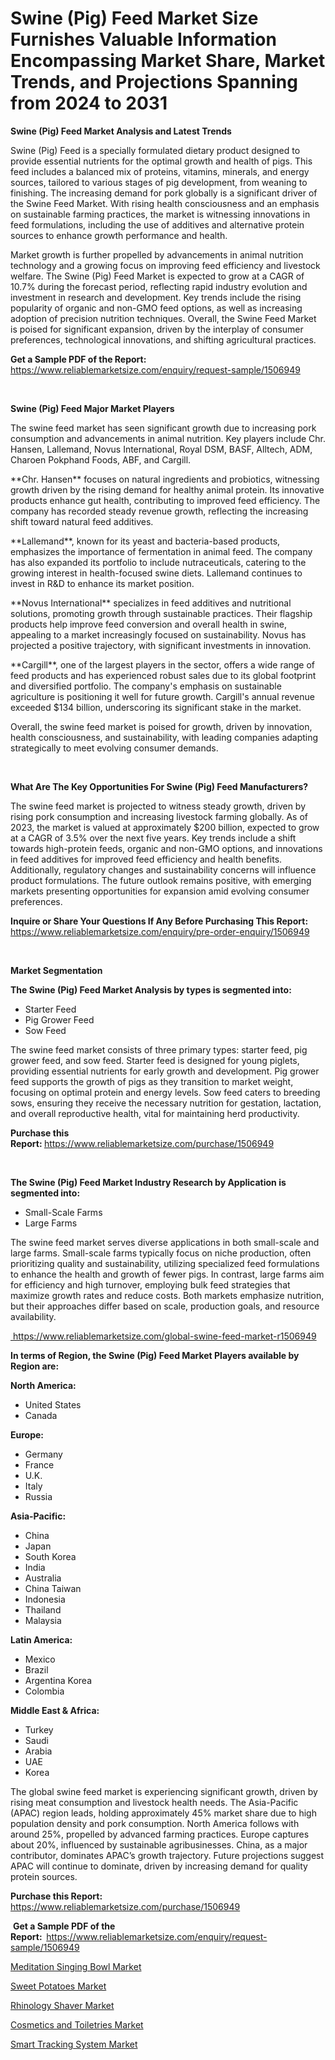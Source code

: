 <p><h1>Swine (Pig) Feed Market Size Furnishes Valuable Information Encompassing Market Share, Market Trends, and Projections Spanning from 2024 to 2031</h1></p><p><strong>Swine (Pig) Feed Market Analysis and Latest Trends</strong></p>
<p><p>Swine (Pig) Feed is a specially formulated dietary product designed to provide essential nutrients for the optimal growth and health of pigs. This feed includes a balanced mix of proteins, vitamins, minerals, and energy sources, tailored to various stages of pig development, from weaning to finishing. The increasing demand for pork globally is a significant driver of the Swine Feed Market. With rising health consciousness and an emphasis on sustainable farming practices, the market is witnessing innovations in feed formulations, including the use of additives and alternative protein sources to enhance growth performance and health.</p><p>Market growth is further propelled by advancements in animal nutrition technology and a growing focus on improving feed efficiency and livestock welfare. The Swine (Pig) Feed Market is expected to grow at a CAGR of 10.7% during the forecast period, reflecting rapid industry evolution and investment in research and development. Key trends include the rising popularity of organic and non-GMO feed options, as well as increasing adoption of precision nutrition techniques. Overall, the Swine Feed Market is poised for significant expansion, driven by the interplay of consumer preferences, technological innovations, and shifting agricultural practices.</p></p>
<p><strong>Get a Sample PDF of the Report:&nbsp;</strong> <a href="https://www.reliablemarketsize.com/enquiry/request-sample/1506949">https://www.reliablemarketsize.com/enquiry/request-sample/1506949</a></p>
<p>&nbsp;</p>
<p><strong>Swine (Pig) Feed Major Market Players</strong></p>
<p><p>The swine feed market has seen significant growth due to increasing pork consumption and advancements in animal nutrition. Key players include Chr. Hansen, Lallemand, Novus International, Royal DSM, BASF, Alltech, ADM, Charoen Pokphand Foods, ABF, and Cargill.</p><p>**Chr. Hansen** focuses on natural ingredients and probiotics, witnessing growth driven by the rising demand for healthy animal protein. Its innovative products enhance gut health, contributing to improved feed efficiency. The company has recorded steady revenue growth, reflecting the increasing shift toward natural feed additives.</p><p>**Lallemand**, known for its yeast and bacteria-based products, emphasizes the importance of fermentation in animal feed. The company has also expanded its portfolio to include nutraceuticals, catering to the growing interest in health-focused swine diets. Lallemand continues to invest in R&D to enhance its market position.</p><p>**Novus International** specializes in feed additives and nutritional solutions, promoting growth through sustainable practices. Their flagship products help improve feed conversion and overall health in swine, appealing to a market increasingly focused on sustainability. Novus has projected a positive trajectory, with significant investments in innovation.</p><p>**Cargill**, one of the largest players in the sector, offers a wide range of feed products and has experienced robust sales due to its global footprint and diversified portfolio. The company's emphasis on sustainable agriculture is positioning it well for future growth. Cargill's annual revenue exceeded $134 billion, underscoring its significant stake in the market.</p><p>Overall, the swine feed market is poised for growth, driven by innovation, health consciousness, and sustainability, with leading companies adapting strategically to meet evolving consumer demands.</p></p>
<p>&nbsp;</p>
<p><strong>What Are The Key Opportunities For Swine (Pig) Feed Manufacturers?</strong></p>
<p><p>The swine feed market is projected to witness steady growth, driven by rising pork consumption and increasing livestock farming globally. As of 2023, the market is valued at approximately $200 billion, expected to grow at a CAGR of 3.5% over the next five years. Key trends include a shift towards high-protein feeds, organic and non-GMO options, and innovations in feed additives for improved feed efficiency and health benefits. Additionally, regulatory changes and sustainability concerns will influence product formulations. The future outlook remains positive, with emerging markets presenting opportunities for expansion amid evolving consumer preferences.</p></p>
<p><strong>Inquire or Share Your Questions If Any Before Purchasing This Report:</strong> <a href="https://www.reliablemarketsize.com/enquiry/pre-order-enquiry/1506949">https://www.reliablemarketsize.com/enquiry/pre-order-enquiry/1506949</a></p>
<p>&nbsp;</p>
<p><strong>Market Segmentation</strong></p>
<p><strong>The Swine (Pig) Feed Market Analysis by types is segmented into:</strong></p>
<p><ul><li>Starter Feed</li><li>Pig Grower Feed</li><li>Sow Feed</li></ul></p>
<p><p>The swine feed market consists of three primary types: starter feed, pig grower feed, and sow feed. Starter feed is designed for young piglets, providing essential nutrients for early growth and development. Pig grower feed supports the growth of pigs as they transition to market weight, focusing on optimal protein and energy levels. Sow feed caters to breeding sows, ensuring they receive the necessary nutrition for gestation, lactation, and overall reproductive health, vital for maintaining herd productivity.</p></p>
<p><strong>Purchase this Report:&nbsp;</strong><a href="https://www.reliablemarketsize.com/purchase/1506949">https://www.reliablemarketsize.com/purchase/1506949</a></p>
<p>&nbsp;</p>
<p><strong>The Swine (Pig) Feed Market Industry Research by Application is segmented into:</strong></p>
<p><ul><li>Small-Scale Farms</li><li>Large Farms</li></ul></p>
<p><p>The swine feed market serves diverse applications in both small-scale and large farms. Small-scale farms typically focus on niche production, often prioritizing quality and sustainability, utilizing specialized feed formulations to enhance the health and growth of fewer pigs. In contrast, large farms aim for efficiency and high turnover, employing bulk feed strategies that maximize growth rates and reduce costs. Both markets emphasize nutrition, but their approaches differ based on scale, production goals, and resource availability.</p></p>
<p><a href="https://www.reliablemarketsize.com/global-swine-feed-market-r1506949">&nbsp;https://www.reliablemarketsize.com/global-swine-feed-market-r1506949</a></p>
<p><strong>In terms of Region, the Swine (Pig) Feed Market Players available by Region are:</strong></p>
<p>
    <p> <strong> North America: </strong>
        <ul>
            <li>United States</li>
            <li>Canada</li>
        </ul>
        </p> 
    <p> <strong> Europe: </strong>
        <ul>
            <li>Germany</li>
            <li>France</li>
            <li>U.K.</li>
            <li>Italy</li>
            <li>Russia</li>
        </ul>
        </p> 
    <p> <strong> Asia-Pacific: </strong>
        <ul>
            <li>China</li>
            <li>Japan</li>
            <li>South Korea</li>
            <li>India</li>
            <li>Australia</li>
            <li>China Taiwan</li>
            <li>Indonesia</li>
            <li>Thailand</li>
            <li>Malaysia</li>
        </ul>
        </p> 
    <p> <strong> Latin America: </strong>
        <ul>
            <li>Mexico</li>
            <li>Brazil</li>
            <li>Argentina Korea</li>
            <li>Colombia</li>
        </ul>
        </p> 
    <p> <strong> Middle East & Africa: </strong>
        <ul>
            <li>Turkey</li>
            <li>Saudi</li>
            <li>Arabia</li>
            <li>UAE</li>
            <li>Korea</li>
        </ul>
    </p>
    </p>
<p><p>The global swine feed market is experiencing significant growth, driven by rising meat consumption and livestock health needs. The Asia-Pacific (APAC) region leads, holding approximately 45% market share due to high population density and pork consumption. North America follows with around 25%, propelled by advanced farming practices. Europe captures about 20%, influenced by sustainable agribusinesses. China, as a major contributor, dominates APAC’s growth trajectory. Future projections suggest APAC will continue to dominate, driven by increasing demand for quality protein sources.</p></p>
<p><strong>Purchase this Report: </strong><a href="https://www.reliablemarketsize.com/purchase/1506949">https://www.reliablemarketsize.com/purchase/1506949</a></p>
<p>&nbsp;<strong>Get a Sample PDF of the Report:&nbsp;&nbsp;</strong><a href="https://www.reliablemarketsize.com/enquiry/request-sample/1506949">https://www.reliablemarketsize.com/enquiry/request-sample/1506949</a></p>
<p><strong></strong></p>
<p><p><a href="https://issuu.com/reportprime-2/docs/meditation-singing-bowl-market-size_12954f6c60e3ea">Meditation Singing Bowl Market</a></p><p><a href="https://www.linkedin.com/pulse/strategic-insights-global-sweet-potatoes-market-trends-hhcfc?trackingId=ns40bzQYR9SrP52P7Leytw%3D%3D">Sweet Potatoes Market</a></p><p><a href="https://medium.com/@debravaldez586/future-trajectory-of-the-rhinology-shaver-market-emerging-market-trends-and-forecasts-till-2031-804f55b7ab77">Rhinology Shaver Market</a></p><p><a href="https://www.linkedin.com/pulse/global-cosmetics-toiletries-market-product-type-application-wf9ve?trackingId=hDlIoBL1RByvH%2BkJ%2FUVCqA%3D%3D">Cosmetics and Toiletries Market</a></p><p><a href="https://issuu.com/reportprime-2/docs/smart-tracking-system-market-size-2_e4748853010362">Smart Tracking System Market</a></p></p>